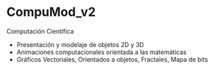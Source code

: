 # CompuMod_v2
Computación Científica
- Presentación y modelaje de objetos 2D y 3D
- Animaciones computacionales orientada a las matemáticas
- Gráficos Vectoriales, Orientados a objetos, Fractales, Mapa de bits
